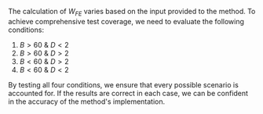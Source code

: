 The calculation of $W_{FE}$ varies based on the input provided to the method.
To achieve comprehensive test coverage, we need to evaluate the following conditions:

1. $B \gt 60$ & $D \lt 2$
2. $B \gt 60$ & $D \gt 2$
3. $B \lt 60$ & $D \gt 2$
4. $B \lt 60$ & $D \lt 2$

By testing all four conditions, we ensure that every possible scenario is
accounted for. If the results are correct in each case, we can be confident in
the accuracy of the method's implementation.
